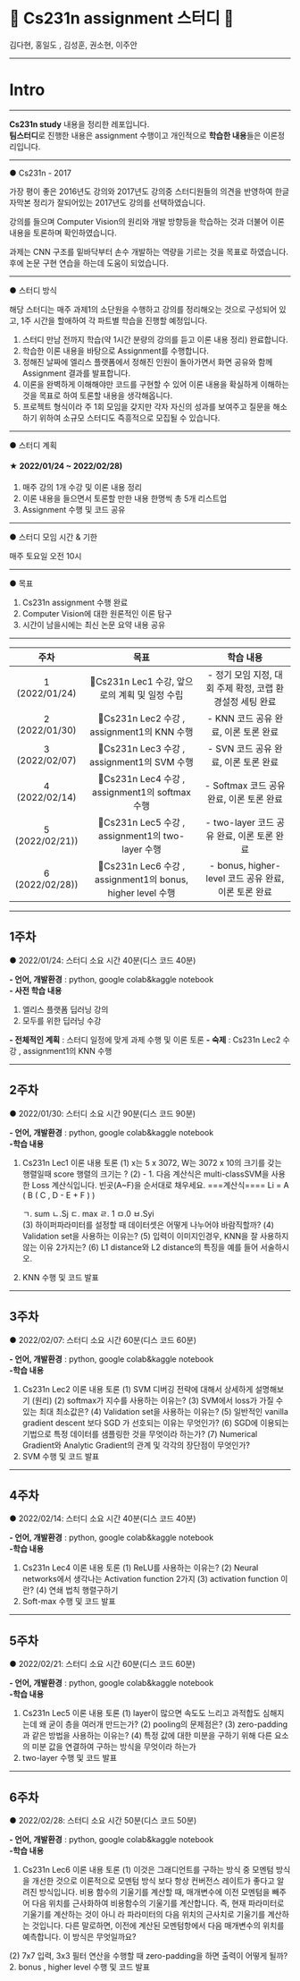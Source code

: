 # :unicorn: Cs231n assignment 스터디 :unicorn:  
 김다현, 홍일도 , 김성훈, 권소현, 이주안
- - -
<h1>Intro</h1> 


- - -
 
**Cs231n study** 내용을 정리한 레포입니다.  
**팀스터디**로 진행한 내용은 assignment 수행이고 개인적으로 **학습한 내용**들은 이론정리입니다.

- - -
● Cs231n - 2017

가장 평이 좋은 2016년도 강의와 2017년도 강의중 스터디원들의 의견을 반영하여 한글 자막본 정리가 잘되어있는 2017년도 강의를 선택하였습니다.

강의를 들으며 Computer Vision의 원리와 개발 방향등을 학습하는 것과 더불어 이론 내용을 토론하며 확인하였습니다.

과제는 CNN 구조를 밑바닥부터 손수 개발하는 역량을 기르는 것을 목표로 하였습니다. 후에 논문 구현 연습을 하는데 도움이 되었습니다.
- - -

● 스터디 방식

해당 스터디는 매주 과제1의 소단원을 수행하고 강의를 정리해오는 것으로 구성되어 있고, 1주 시간을 할애하여 각 파트별 학습을 진행할 예정입니다.

1. 스터디 만남 전까지 학습(약 1시간 분량의 강의를 듣고 이론 내용 정리) 완료합니다.
2. 학습한 이론 내용을 바탕으로 Assignment를 수행합니다.
2. 정해진 날짜에 엘리스 플랫폼에서 정해진 인원이 돌아가면서 화면 공유와 함께 Assignment 결과를 발표합니다.
3. 이론을 완벽하게 이해해야만 코드를 구현할 수 있어 이론 내용을 확실하게 이해하는 것을 목표로 하여 토론할 내용을 생각해옵니다.
4. 프로젝트 형식이라 주 1회 모임을 갖지만 각자 자신의 성과를 보여주고 질문을 해소하기 위하여 소규모 스터디도 즉흥적으로 모집될 수 있습니다.

  
- - -
● 스터디 계획  
<h4>★ 2022/01/24 ~ 2022/02/28)  </h4>

1. 매주 강의 1개 수강 및 이론 내용 정리
2. 이론 내용을 들으면서 토론할 만한 내용 한명씩 총 5개 리스트업
3. Assignment 수행 및 코드 공유

- - -
● 스터디 모임 시간 & 기한

매주 토요일 오전 10시  
  
- - -
● 목표

1.	Cs231n assignment 수행 완료
2.  Computer Vision에 대한 원론적인 이론 탐구
3.  시간이 남을시에는 최신 논문 요약 내용 공유
- - -
|**주차**|**목표**|**학습 내용**|
|:-----:|:---:|:-------:|
|1  (2022/01/24)|🚩Cs231n Lec1 수강, 앞으로의 계획 및 일정 수립|- 정기 모임 지정, 대회 주제 확정, 코랩 환경설정 세팅 완료
|2  (2022/01/30)|🚩Cs231n Lec2 수강 , assignment1의 KNN 수행 |- KNN 코드 공유 완료, 이론 토론 완료
|3  (2022/02/07)|🚩Cs231n Lec3 수강 , assignment1의 SVM 수행 |- SVN 코드 공유 완료, 이론 토론 완료
|4  (2022/02/14)|🚩Cs231n Lec4 수강 , assignment1의 softmax 수행 |- Softmax 코드 공유 완료, 이론 토론 완료
|5  (2022/02/21))|🚩Cs231n Lec5 수강 , assignment1의 two-layer 수행 |- two-layer 코드 공유 완료, 이론 토론 완료
|6  (2022/02/28))|🚩Cs231n Lec6 수강 , assignment1의 bonus, higher level 수행 |- bonus, higher-level 코드 공유 완료, 이론 토론 완료
- - -
<h2>1주차</h2>
● 2022/01/24: 스터디 소요 시간 40분(디스 코드 40분)

**- 언어, 개발환경** : python, google colab&kaggle notebook   
**- 사전 학습 내용**
1. 엘리스 플랫폼 딥러닝 강의
2. 모두를 위한 딥러닝 수강 

**- 전체적인 계획** : 스터디 일정에 맞게 과제 수행 및 이론 토론
**- 숙제** : Cs231n Lec2 수강 , assignment1의 KNN 수행

- - -
<h2>2주차</h2>
● 2022/01/30: 스터디 소요 시간 90분(디스 코드 90분)

**- 언어, 개발환경** : python, google colab&kaggle notebook   
**-학습 내용**
1. Cs231n Lec1 이론 내용 토론
 (1) x는 5 x 3072, W는 3072 x 10의 크기를 갖는 행렬일때 score 행렬의 크기는 ?
 (2) - 1. 다음 계산식은 multi-classSVM을 사용한 Loss 계산식입니다. 빈곳(A~F)을 순서대로 채우세요.
      ===계산식====
       Li = A ( B ( C , D - E + F ) )

      ㄱ. sum  ㄴ.Sj   ㄷ. max  ㄹ. 1  ㅁ.0   ㅂ.Syi   
 (3) 하이퍼파라미터를 설정할 때 데이터셋은 어떻게 나누어야 바람직할까?
 (4) Validation set을 사용하는 이유는?
 (5) 입력이 이미지인경우, KNN을 잘 사용하지 않는 이유 2가지는? 
 (6) L1 distance와 L2 distance의 특징을 예를 들어 서술하시오.
2. KNN 수행 및 코드 발표

- - -
<h2>3주차</h2>
● 2022/02/07: 스터디 소요 시간 60분(디스 코드 60분)

**- 언어, 개발환경** : python, google colab&kaggle notebook   
**-학습 내용**
1. Cs231n Lec2 이론 내용 토론
 (1) SVM 디버깅 전략에 대해서 상세하게 설명해보기 (원리)
 (2) softmax가 지수를 사용하는 이유는?
 (3) SVM에서 loss가 가질 수 있는 최대 최소값은?
 (4) Validation set을 사용하는 이유는?
 (5) 일반적인 vanilla gradient descent 보다 SGD 가 선호되는 이유는 무엇인가?
 (6) SGD에 이용되는 기법으로 특정 데이터를 샘플링한 것을 무엇이라 하는가?
 (7) Numerical Gradient와 Analytic Gradient의 관계 및 각각의 장단점이 무엇인가?
2. SVM 수행 및 코드 발표
- - -
<h2>4주차</h2>
● 2022/02/14: 스터디 소요 시간 40분(디스 코드 40분)

**- 언어, 개발환경** : python, google colab&kaggle notebook   
**-학습 내용**
1. Cs231n Lec4 이론 내용 토론
 (1) ReLU를 사용하는 이유는?
 (2) Neural networks에서 생각나는 Activation function 2가지 
 (3) activation function 이란?
 (4) 연쇄 법칙 행렬구하기
2. Soft-max 수행 및 코드 발표
- - -
<h2>5주차</h2>
● 2022/02/21: 스터디 소요 시간 60분(디스 코드 60분)

**- 언어, 개발환경** : python, google colab&kaggle notebook   
**-학습 내용**
1. Cs231n Lec5 이론 내용 토론
 (1) layer이 많으면 속도도 느리고 과적합도 심해지는데 왜 굳이 층을 여러개 만드는가?
 (2) pooling의 문제점은?
 (3) zero-padding과 같은 방법을 사용하는 이유는?
 (4)  특정 값에 대한 미분을 구하기 위해 다른 요소의 미분 값을 연결하여 구하는 방식을 무엇이라 하는가
2. two-layer 수행 및 코드 발표
- - -
<h2>6주차</h2>
● 2022/02/28: 스터디 소요 시간 50분(디스 코드 50분)

**- 언어, 개발환경** : python, google colab&kaggle notebook   
**-학습 내용**
1. Cs231n Lec6 이론 내용 토론
 (1) 이것은 그래디언트를 구하는 방식 중 모멘텀 방식을 개선한 것으로  이론적으로 모멘텀 방식 보다 항상 컨버전스 레이트가 좋다고 알려진 방식입니다. 
    비용 함수의 기울기를 계산할 때, 매개변수에 이전 모멘텀을 빼주어 다음 위치를 근사화하여 비용함수의 기울기를 계산합니다. 즉, 현재 파라미터로 기울기를 계산하는 것이 아니     라 파라미터의 다음 위치의 근사치로 기울기를 계산하는 것입니다. 다른 말로하면, 이전에 계산된 모멘텀항에서 다음 매개변수의 위치를 예측합니다.
    이 방식은 무엇일까요?
    
 (2) 7x7 입력, 3x3 필터 연산을 수행할 때 zero-padding을 하면 출력이 어떻게 될까?
2. bonus , higher level 수행 및 코드 발표
